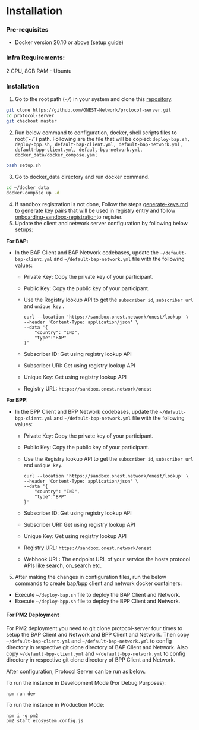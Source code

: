# Installation

### Pre-requisites

* Docker version 20.10 or above ([setup guide](https://docs.docker.com/desktop/))

### Infra Requirements:

2 CPU, 8GB RAM - Ubuntu&#x20;

### Installation

1. Go to the root path (`~/`) in your system and clone this [repository](https://github.com/ONEST-Network/protocol-server).

```sh
git clone https://github.com/ONEST-Network/protocol-server.git
cd protocol-server
git checkout master
```

2. Run below command to configuration, docker, shell scripts files to root(\`\~/\`) path. Following are the   file that will be copied: `deploy-bap.sh, deploy-bpp.sh, default-bap-client.yml, default-bap-network.yml, default-bpp-client.yml, default-bpp-network.yml, docker_data/docker_compose.yaml`

```sh
bash setup.sh
```

3. Go to docker\_data directory and run docker command.

```sh
cd ~/docker_data
docker-compose up -d
```

4. If sandbox registration is not done, Follow the steps [generate-keys.md](generate-keys.md "mention") to generate key pairs that will be used in registry entry and follow [onboarding-sandbox-registration](../../../onboarding-sandbox-registration/ "mention")to register.
5. Update the client and network server configuration by following below setups:&#x20;

**For BAP:**

*   In the BAP Client and BAP Network codebases, update the `~/default-bap-client.yml` and `~/default-bap-network.yml` file with the following values:

    * Private Key: Copy the private key of your participant.
    * Public Key: Copy the public key of your participant.
    *   Use the Registry  lookup API to get the `subscriber id`, `subscriber url` and `unique key` .



        ```
        curl --location 'https://sandbox.onest.network/onest/lookup' \
        --header 'Content-Type: application/json' \
        --data '{
            "country": "IND",
            "type":"BAP"
        }'
        ```



    * Subscriber ID: Get using registry lookup API
    * Subscriber URI: Get using registry lookup API
    * Unique Key: Get using registry lookup API
    * Registry URL: `https://sandbox.onest.network/onest`

&#x20; **For BPP:**

*   In the BPP Client and BPP Network codebases, update the `~/default-bpp-client.yml` and `~/default-bpp-network.yml` file with the following values:

    * Private Key: Copy the private key of your participant.
    * Public Key: Copy the public key of your participant.
    *   Use the Registry  lookup API to get the `subscriber id`, `subscriber url` and `unique key`.



        ```
        curl --location 'https://sandbox.onest.network/onest/lookup' \
        --header 'Content-Type: application/json' \
        --data '{
            "country": "IND",
            "type":"BPP"
        }'
        ```



    * Subscriber ID: Get using registry lookup API
    * Subscriber URI: Get using registry lookup API
    * Unique Key: Get using registry lookup API
    * Registry URL: `https://sandbox.onest.network/onest`
    * Webhook URL: The endpoint URL of your service the hosts protocol APIs like search, on\_search etc.

5. After making the changes in configuration files, run the below commands to create bap/bpp client and network docker containers:       &#x20;

* Execute `~/deploy-bap.sh` file to deploy the BAP Client and Network.
* Execute `~/deploy-bpp.sh` file to deploy the BPP Client and Network.

#### For PM2 Deployment

For PM2 deployment you need to git clone protocol-server four times to setup the BAP Client and Network and BPP Client and Network. Then copy `~/default-bap-client.yml` and `~/default-bap-network.yml` to config directory in respective git clone directory of BAP Client and Network. Also copy `~/default-bpp-client.yml` and `~/default-bpp-network.yml` to config directory in respective git clone directory of BPP Client and Network.

After configuration, Protocol Server can be run as below.

To run the instance in Development Mode (For Debug Purposes):

```
npm run dev
```

To run the instance in Production Mode:

```
npm i -g pm2
pm2 start ecosystem.config.js
```

